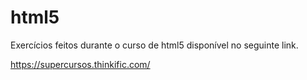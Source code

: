 # html5

Exercícios feitos durante o curso de html5 disponível no seguinte link.

https://supercursos.thinkific.com/
